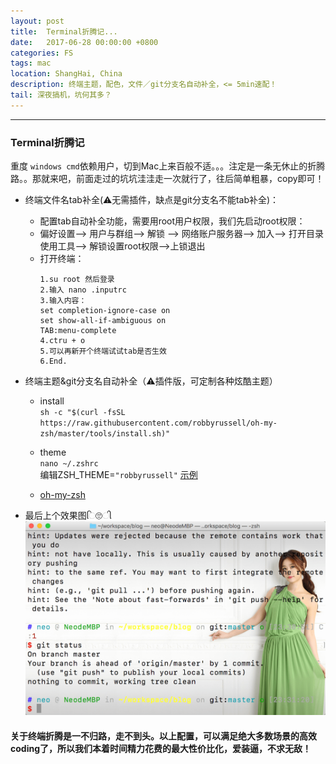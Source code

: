```yaml
---
layout: post
title:  Terminal折腾记...
date:   2017-06-28 00:00:00 +0800
categories: FS
tags: mac
location: ShangHai, China
description: 终端主题，配色，文件／git分支名自动补全，<= 5min速配！
tail: 深夜搞机，坑何其多？
---
```

---


### Terminal折腾记 
重度 `windows cmd`依赖用户，切到Mac上来百般不适。。。注定是一条无休止的折腾路。。那就来吧，前面走过的坑坑洼洼走一次就行了，往后简单粗暴，copy即可！

+ 终端文件名tab补全(⚠️无需插件，缺点是git分支名不能tab补全)：
    - 配置tab自动补全功能，需要用root用户权限，我们先启动root权限：
    - 偏好设置--> 用户与群组--> 解锁 --> 网络账户服务器--> 加入--> 打开目录使用工具--> 解锁设置root权限-->上锁退出
    - 打开终端：
        ```
        1.su root 然后登录
        2.输入 nano .inputrc
        3.输入内容：
        set completion-ignore-case on  
        set show-all-if-ambiguous on  
        TAB:menu-complete  
        4.ctru + o 
        5.可以再新开个终端试试tab是否生效
        6.End.
        ```
 
+ 终端主题&git分支名自动补全（⚠️插件版，可定制各种炫酷主题）
    - install <br/>
        `sh -c "$(curl -fsSL https://raw.githubusercontent.com/robbyrussell/oh-my-zsh/master/tools/install.sh)"`
        
    - theme <br/>
        `nano ~/.zshrc` <br/>
        编辑ZSH_THEME=`"robbyrussell"` 
        [示例](https://github.com/robbyrussell/oh-my-zsh/wiki/Themes)
        
    - [oh-my-zsh](https://github.com/robbyrussell/oh-my-zsh/blob/master/README.md)
    
+ 最后上个效果图િ🙄ી
    ![](https://raw.githubusercontent.com/Nunchakus888/_draft/master/source/assets/terminal.png)
    
#### 关于终端折腾是一不归路，走不到头。以上配置，可以满足绝大多数场景的高效coding了，所以我们本着时间精力花费的最大性价比化，爱装逼，不求无敌！